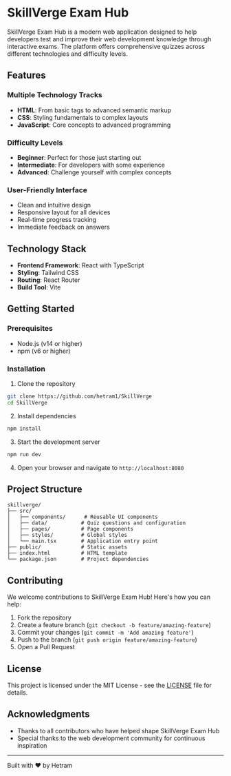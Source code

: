 # SkillVerge Exam Hub

SkillVerge Exam Hub is a modern web application designed to help developers test and improve their web development knowledge through interactive exams. The platform offers comprehensive quizzes across different technologies and difficulty levels.

## Features

### Multiple Technology Tracks
- **HTML**: From basic tags to advanced semantic markup
- **CSS**: Styling fundamentals to complex layouts
- **JavaScript**: Core concepts to advanced programming

### Difficulty Levels
- **Beginner**: Perfect for those just starting out
- **Intermediate**: For developers with some experience
- **Advanced**: Challenge yourself with complex concepts

### User-Friendly Interface
- Clean and intuitive design
- Responsive layout for all devices
- Real-time progress tracking
- Immediate feedback on answers

## Technology Stack

- **Frontend Framework**: React with TypeScript
- **Styling**: Tailwind CSS
- **Routing**: React Router
- **Build Tool**: Vite

## Getting Started

### Prerequisites

- Node.js (v14 or higher)
- npm (v6 or higher)

### Installation

1. Clone the repository
```bash
git clone https://github.com/hetram1/SkillVerge
cd SkillVerge
```

2. Install dependencies
```bash
npm install
```

3. Start the development server
```bash
npm run dev
```

4. Open your browser and navigate to `http://localhost:8080`

## Project Structure

```
skillverge/
├── src/
│   ├── components/      # Reusable UI components
│   ├── data/           # Quiz questions and configuration
│   ├── pages/          # Page components
│   ├── styles/         # Global styles
│   └── main.tsx        # Application entry point
├── public/             # Static assets
├── index.html          # HTML template
└── package.json        # Project dependencies
```

## Contributing

We welcome contributions to SkillVerge Exam Hub! Here's how you can help:

1. Fork the repository
2. Create a feature branch (`git checkout -b feature/amazing-feature`)
3. Commit your changes (`git commit -m 'Add amazing feature'`)
4. Push to the branch (`git push origin feature/amazing-feature`)
5. Open a Pull Request

## License

This project is licensed under the MIT License - see the [LICENSE](LICENSE) file for details.

## Acknowledgments

- Thanks to all contributors who have helped shape SkillVerge Exam Hub
- Special thanks to the web development community for continuous inspiration

---

Built with ❤️ by Hetram
